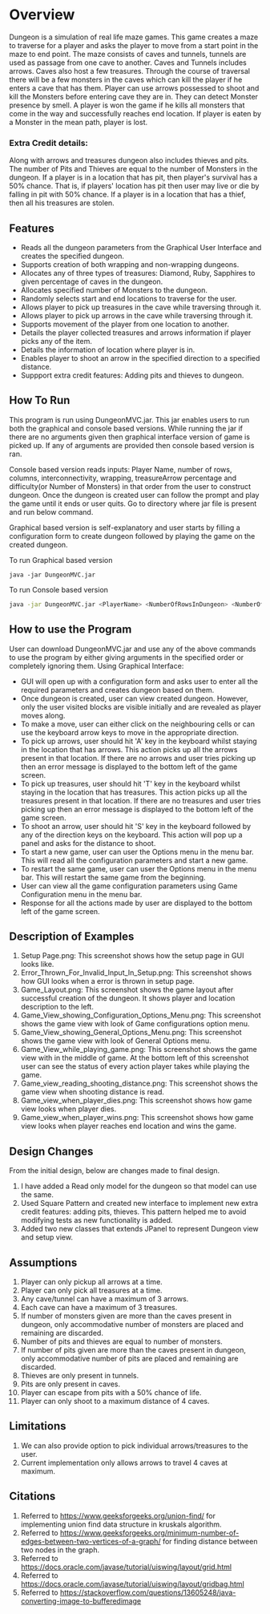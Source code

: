 # Overview
Dungeon is a simulation of real life maze games. This game creates a maze to 
traverse for a player and asks the player to move from a start point in the 
maze to end point. The maze consists of caves and tunnels, tunnels are used 
as passage from one cave to another. Caves and Tunnels includes arrows. Caves 
also host a few treasures. Through the course of traversal 
there will be a few monsters in the caves which can kill the player if he 
enters a cave that has them. Player can use arrows possessed to shoot and 
kill the Monsters before entering cave they are in. They can detect Monster
presence by smell. A player is won the game if he kills all monsters that come 
in the way and successfully reaches end location. If player is eaten by a 
Monster in the mean path, player is lost.

### Extra Credit details:
Along with arrows and treasures dungeon also includes thieves and pits. The 
number of Pits and Thieves are equal to the number of Monsters in the dungeon.
If a player is in a location that has pit, then player's survival has a 50% chance.
That is, if players' location has pit then user may live or die by falling in pit
with 50% chance. If a player is in a location that has a thief, then all his
treasures are stolen.


## Features
- Reads all the dungeon parameters from the Graphical User Interface and 
creates the specified dungeon.
- Supports creation of both wrapping and non-wrapping dungeons.
- Allocates any of three types of treasures: Diamond, Ruby, Sapphires to given percentage of caves in the dungeon.
- Allocates specified number of Monsters to the dungeon.
- Randomly selects start and end locations to traverse for the user.
- Allows player to pick up treasures in the cave while traversing through it.
- Allows player to pick up arrows in the cave while traversing through it.
- Supports movement of the player from one location to another.
- Details the player collected treasures and arrows information if player picks any of the item.
- Details the information of location where player is in.
- Enables player to shoot an arrow in the specified direction to a specified distance.
- Suppport extra credit features: Adding pits and thieves to dungeon.


## How To Run
This program is run using DungeonMVC.jar. This jar enables users to run both
the graphical and console based versions. While running the jar if there are no
arguments given then graphical interface version of game is picked up. If any
of arguments are provided then console based version is ran.

Console based version reads inputs: Player Name, number of rows, columns, interconnectivity, 
wrapping, treasureArrow percentage and difficulty(or Number of Monsters) in 
that order from the user to construct dungeon. Once the dungeon is created
user can follow the prompt and play the game until it ends or user quits.
Go to directory where jar file is present and run below command. 

Graphical based version is self-explanatory and user starts by filling a 
configuration form to create dungeon followed by playing the game on the created
dungeon. 

To run Graphical based version

```
java -jar DungeonMVC.jar
```

To run Console based version
```sh
java -jar DungeonMVC.jar <PlayerName> <NumberOfRowsInDungeon> <NumberOfColsInDungeon> <InterConnectivity> <Wrapping> <TreasureArrowPercentage> <Difficulty(Number Of Monsters)>
```


## How to use the Program
User can download DungeonMVC.jar and use any of the above commands to use the 
program by either giving arguments in the specified order or completely ignoring
them.
Using Graphical Interface:
- GUI will open up with a configuration form and asks user to enter all the 
required parameters and creates dungeon based on them.
- Once dungeon is created, user can view created dungeon. However, only the user
visited blocks are visible initially and are revealed as player moves along.
- To make a move, user can either click on the neighbouring cells or can use the
keyboard arrow keys to move in the appropriate direction.
- To pick up arrows, user should hit 'A' key in the keyboard whilst staying in the
location that has arrows. This action picks up all the arrows present in that location.
If there are no arrows and user tries picking up then an error message is 
displayed to the bottom left of the game screen.
- To pick up treasures, user should hit 'T' key in the keyboard whilst staying in the
  location that has treasures. This action picks up all the treasures present in that location.
  If there are no treasures and user tries picking up then an error message is
  displayed to the bottom left of the game screen.
- To shoot an arrow, user should hit 'S' key in the keyboard followed by any of 
the direction keys on the keyboard. This action will pop up a panel and asks
for the distance to shoot.
- To start a new game, user can user the Options menu in the menu bar. This will
read all the configuration parameters and start a new game.
- To restart the same game, user can user the Options menu in the menu bar. This
will restart the same game from the beginning.
- User can view all the game configuration parameters using Game Configuration
menu in the menu bar.
- Response for all the actions made by user are displayed to the bottom left
of the game screen.

## Description of Examples
1. Setup Page.png: This screenshot shows how the setup page in GUI looks like.
2. Error_Thrown_For_Invalid_Input_In_Setup.png: This screenshot shows how GUI
looks when a error is thrown in setup page.
3. Game_Layout.png: This screenshot shows the game layout after successful 
creation of the dungeon. It shows player and location description to the left.
4. Game_View_showing_Configuration_Options_Menu.png: This screenshot shows the 
game view with look of Game configurations option menu.
5. Game_View_showing_General_Options_Menu.png: This screenshot shows the
game view with look of General Options menu.
6. Game_View_while_playing_game.png: This screenshot shows the game view with
in the middle of game. At the bottom left of this screenshot user can see the
status of every action player takes while playing the game.
7. Game_view_reading_shooting_distance.png: This screenshot shows the game view
when shooting distance is read.
8. Game_view_when_player_dies.png: This screenshot shows how game view looks 
when player dies.
9. Game_view_when_player_wins.png: This screenshot shows how game view looks
when player reaches end location and wins the game.


## Design Changes
From the initial design, below are changes made to final design. 

1. I have added a Read only model for the dungeon so that model can use the same.
2. Used Square Pattern and created new interface to implement new extra credit
features: adding pits, thieves. This pattern helped me to avoid modifying tests
as new functionality is added.
3. Added two new classes that extends JPanel to represent Dungeon view and setup
view.


## Assumptions
1. Player can only pickup all arrows at a time.
2. Player can only pick all treasures at a time.
3. Any cave/tunnel can have a maximum of 3 arrows.
4. Each cave can have a maximum of 3 treasures.
5. If number of monsters given are more than the caves present in dungeon, only accommodative number of monsters are placed and remaining are discarded.
6. Number of pits and thieves are equal to number of monsters.
7. If number of pits given are more than the caves present in dungeon, only accommodative number of pits are placed and remaining are discarded.
8. Thieves are only present in tunnels.
9. Pits are only present in caves.
10. Player can escape from pits with a 50% chance of life.
11. Player can only shoot to a maximum distance of 4 caves.


## Limitations
1. We can also provide option to pick individual arrows/treasures to the user.
2. Current implementation only allows arrows to travel 4 caves at maximum. 


## Citations
1. Referred to https://www.geeksforgeeks.org/union-find/ for implementing union find data structure in kruskals algorithm.
2. Referred to https://www.geeksforgeeks.org/minimum-number-of-edges-between-two-vertices-of-a-graph/ for finding distance between two nodes in the graph.
3. Referred to https://docs.oracle.com/javase/tutorial/uiswing/layout/grid.html
4. Referred to https://docs.oracle.com/javase/tutorial/uiswing/layout/gridbag.html
5. Referred to https://stackoverflow.com/questions/13605248/java-converting-image-to-bufferedimage



